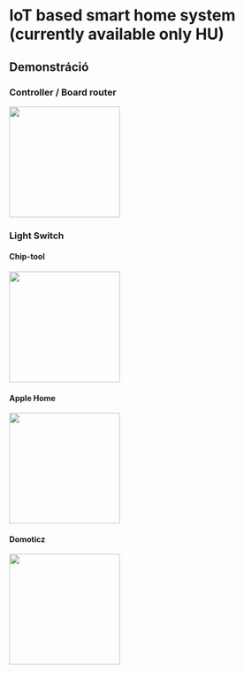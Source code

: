 # IoT based smart home system (currently available only HU)

## Demonstráció

### Controller / Board router
<img src="https://github.com/DuT0mi/MatterEmbeddedPi/blob/feature/docs/gif/esp-board-router-and-edevice.gif" width="200" height="200" />

### Light Switch

#### Chip-tool
<img src="https://github.com/DuT0mi/MatterEmbeddedPi/blob/feature/docs/gif/chip-tool-demo-ezgif.com-optimize.gif" width="200" height="200" />

#### Apple Home
<img src="https://github.com/DuT0mi/MatterEmbeddedPi/blob/feature/docs/gif/home-demo.gif" width="200" height="200" />

#### Domoticz
<img src="https://github.com/DuT0mi/MatterEmbeddedPi/blob/feature/docs/gif/domoticz-demo.gif" width="200" height="200" />
